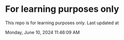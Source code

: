 # For learning purposes only
This repo is for learning purposes only.
Last updated at

Monday, June 10, 2024 11:46:09 AM

